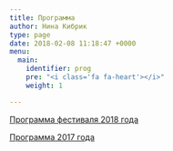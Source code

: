 ```yaml
---
title: Программа
author: Нина Кибрик
type: page
date: 2018-02-08 11:18:47 +0000
menu:
  main:
    identifier: prog
    pre: "<i class='fa fa-heart'></i>"
    weight: 1

---
```

[Программа фестиваля 2018 года](/programma/festival-2018/ "Программа 2018 года")

[Программа 2017 года](/programma/programma-2017-goda/ "Программа 2017 года")